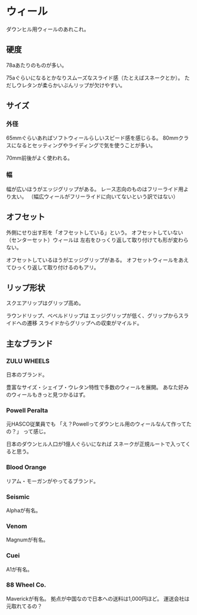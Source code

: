 # ウィール

ダウンヒル用ウィールのあれこれ。

## 硬度

78aあたりのものが多い。

75aぐらいになるとかなりスムーズなスライド感（たとえばスネークとか）。
ただしウレタンが柔らかいぶんリップが欠けやすい。

## サイズ

### 外径

65mmぐらいあればソフトウィールらしいスピード感を感じらる。
80mmクラスになるとセッティングやライディングで気を使うことが多い。

70mm前後がよく使われる。

### 幅

幅が広いほうがエッジグリップがある。
レース志向のものはフリーライド用より太い。
（幅広ウィールがフリーライドに向いてないという訳ではない）

## オフセット

外側にせり出す形を「オフセットしている」という。
オフセットしていない（センターセット）ウィールは
左右をひっくり返して取り付けても形が変わらない。

オフセットしているほうがエッジグリップがある。
オフセットウィールをあえてひっくり返して取り付けるのもアリ。

## リップ形状

スクエアリップはグリップ高め。

ラウンドリップ、ベベルドリップは
エッジグリップが低く、グリップからスライドへの遷移
スライドからグリップへの収束がマイルド。

## 主なブランド

### ZULU WHEELS

日本のブランド。

豊富なサイズ・シェイプ・ウレタン特性で多数のウィールを展開。
あなた好みのウィールもきっと見つかるはず。

### Powell Peralta

元HASCO従業員でも
「え？Powellってダウンヒル用のウィールなんて作ってたの？」
って感じ。

日本のダウンヒル人口が1億人ぐらいになれば
スネークが正規ルートで入ってくると思う。

### Blood Orange

リアム・モーガンがやってるブランド。

### Seismic

Alphaが有名。

### Venom

Magnumが有名。

### Cuei

A1が有名。

### 88 Wheel Co.

Maverickが有名。
拠点が中国なので日本への送料は1,000円ほど。
運送会社は元取れてるの？
